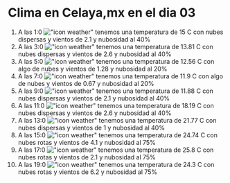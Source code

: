 # Clima en Celaya,mx en el dia 03

1. A las 1:0 !["icon weather"](http://openweathermap.org/img/w/03n.png) tenemos una temperatura de 15 C con nubes dispersas y  vientos de 2.1 y nubosidad al 40%
1. A las 3:0 !["icon weather"](http://openweathermap.org/img/w/03n.png) tenemos una temperatura de 13.81 C con nubes dispersas y  vientos de 2.6 y nubosidad al 40%
1. A las 5:0 !["icon weather"](http://openweathermap.org/img/w/02n.png) tenemos una temperatura de 12.56 C con algo de nubes y  vientos de 1.28 y nubosidad al 20%
1. A las 7:0 !["icon weather"](http://openweathermap.org/img/w/02n.png) tenemos una temperatura de 11.9 C con algo de nubes y  vientos de 0.67 y nubosidad al 20%
1. A las 9:0 !["icon weather"](http://openweathermap.org/img/w/03d.png) tenemos una temperatura de 11.88 C con nubes dispersas y  vientos de 2.1 y nubosidad al 40%
1. A las 11:0 !["icon weather"](http://openweathermap.org/img/w/03d.png) tenemos una temperatura de 18.19 C con nubes dispersas y  vientos de 2.6 y nubosidad al 40%
1. A las 13:0 !["icon weather"](http://openweathermap.org/img/w/03d.png) tenemos una temperatura de 21.77 C con nubes dispersas y  vientos de 1 y nubosidad al 40%
1. A las 15:0 !["icon weather"](http://openweathermap.org/img/w/04d.png) tenemos una temperatura de 24.74 C con nubes rotas y  vientos de 4.1 y nubosidad al 75%
1. A las 17:0 !["icon weather"](http://openweathermap.org/img/w/04d.png) tenemos una temperatura de 25.8 C con nubes rotas y  vientos de 2.1 y nubosidad al 75%
1. A las 19:0 !["icon weather"](http://openweathermap.org/img/w/04n.png) tenemos una temperatura de 24.3 C con nubes rotas y  vientos de 6.2 y nubosidad al 75%
